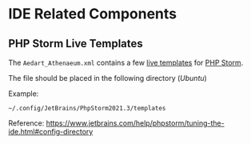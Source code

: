 # IDE Related Components 

## PHP Storm Live Templates

The `Aedart_Athenaeum.xml` contains a few [live templates](https://www.jetbrains.com/help/phpstorm/using-live-templates.html) for [PHP Storm](https://www.jetbrains.com/phpstorm/).

The file should be placed in the following directory (_Ubuntu_)

Example:
```console
~/.config/JetBrains/PhpStorm2021.3/templates
```

Reference: https://www.jetbrains.com/help/phpstorm/tuning-the-ide.html#config-directory
